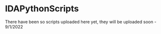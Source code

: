 # IDAPythonScripts

There have been so scripts uploaded here yet, they will be uploaded soon - 9/1/2022
